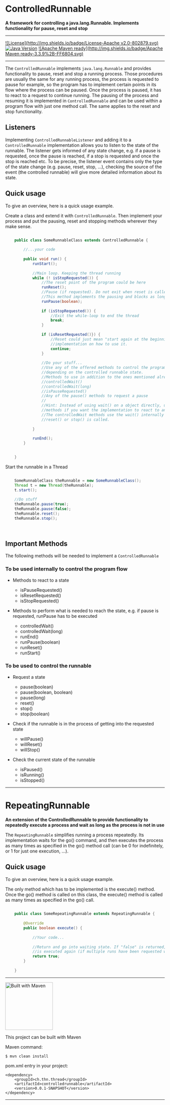 # ControlledRunnable
**A framework for controlling a java.lang.Runnable. Implements functionality for pause, reset and stop**

---


[![License](http://img.shields.io/badge/License-Apache v2.0-802879.svg)](http://www.apache.org/licenses/LICENSE-2.0.html)
[![Java Version](http://img.shields.io/badge/Java-1.6%2B-2E6CB8.svg)](https://java.com)
[![Apache Maven ready](http://img.shields.io/badge/Apache Maven ready-3.3.9%2B-FF6804.svg)](https://maven.apache.org/)


---


The `ControlledRunnable` implements `java.lang.Runnable` and provides functionality to pause, reset and stop a running process. Those procedures are usually the same for any running process, the process is requested to pause for example, so the program has to implement certain points in its flow where the process can be paused. Once the process is paused, it has to react to a request to continue running. The pausing of the process and resuming it is implemented in `ControlledRunnable` and can be used within a program flow with just one method call. The same applies to the reset and stop functionality.


## Listeners

Implementing `ControlledRunnableListener` and adding it to a `ControlledRunnable` implementation allows you to listen to the state of the runnable. The listener gets informed of any state change, e.g. if a pause is requested, once the pause is reached, if a stop is requested and once the stop is reached etc. To be precise, the listener event contains only the type of the state change (e.g. pause, reset, stop, ...), checking the source of the event (the controlled runnable) will give more detailed information about its state.


## Quick usage

To give an overview, here is a quick usage example.

Create a class and extend it with `ControlledRunnable`. Then implement your process and put the pausing, reset 
and stopping methods wherever they make sense.

```Java

	public class SomeRunnableClass extends ControlledRunnable {
	
		//...your code
	
		public void run() {
			runStart();
			
			//Main loop. Keeping the thread running
			while (! isStopRequested()) {
				//The reset point of the program could be here
				runReset();
				//Pause (if requested). Do not exit when reset is called.
				//This method implements the pausing and blocks as long as the pause state is set.
				runPause(boolean);
		
				if (isStopRequested()) {
					//Exit the while-loop to end the thread
					break;
				}
		
				if (isResetRequested()}) {
					//Reset could just mean "start again at the beginning". It is up to the
					//implementation on how to use it.
					continue;
				}
		
				//Do your stuff...
				//Use any of the offered methods to control the program flow
				//depending on the controlled runnable state.
				//Methods to use in addition to the ones mentioned already in this example:
				//controlledWait()
				//controlledWait(long)
				//isPauseRequested()
				//Any of the pause() methods to request a pause
				//
				//Hint: Instead of using wait() on a object directly, use one of the controlledWait
				//methods if you want the implementation to react to any pause/reset/stop etc. calls.
				//The controlledWait methods use the wait() internally but exit the wait if
				//reset() or stop() is called.
		
			}
		
			runEnd();
		}
	

	}

```

Start the runnable in a Thread

```Java

	SomeRunnableClass theRunnable = new SomeRunnableClass();
	Thread t = new Thread(theRunnable);
	t.start();
	
	//Do stuff
	theRunnable.pause(true);
	theRunnable.pause(false);
	theRunnable.reset();
	theRunnable.stop();
	
	
```


## Important Methods

The following methods will be needed to implement a `ControlledRunnable`

### To be used internally to control the program flow

* Methods to react to a state
	* isPauseRequested()
	* isResetRequested()
	* isStopRequested()

* Methods to perform what is needed to reach the state, e.g. if pause is requested, runPause has to be executed
	* controlledWait()
	* controlledWait(long)
	* runEnd()
	* runPause(boolean)
	* runReset()
	* runStart()



### To be used to control the runnable

* Request a state
	* pause(boolean)
	* pause(boolean, boolean)
	* pause(long)
	* reset()
	* stop()
	* stop(boolean)

* Check if the runnable is in the process of getting into the requested state
	* willPause()
	* willReset()
	* willStop()

* Check the current state of the runnable
	* isPaused()
	* isRunning()
	* isStopped()



-----


# RepeatingRunnable
**An extension of the ControlledRunnable to provide functionality to repeatedly execute a process and wait as long as the process is not in use**

The `RepeatingRunnable` simplifies running a process repeatedly. Its implementation waits for the go() command, 
and then executes the process as many times as specified in the go() method call (can be 0 for indefinitely, or 1 
for just one execution, ...).



## Quick usage

To give an overview, here is a quick usage example.

The only method which has to be implemented is the execute() method. Once the go() method is called on this class, 
the execute() method is called as many times as specified in the go() call.

```Java
	
	public class SomeRepeatingRunnable extends RepeatingRunnable {
	
		@Override
		public boolean execute() {
		
			//Your code...
			
			//Return and go into waiting state. If "false" is returned, this method 
			//is executed again (if multiple runs have been requested when go() was called).
			return true;
		}
	
	}

```


---


<img src="http://maven.apache.org/images/maven-logo-black-on-white.png" alt="Built with Maven" width="150">

This project can be built with Maven

Maven command:
```
$ mvn clean install
```

pom.xml entry in your project:
```
<dependency>
	<groupId>ch.thn.thread</groupId>
	<artifactId>controlledrunnable</artifactId>
	<version>0.0.1-SNAPSHOT</version>
</dependency>
```

---

